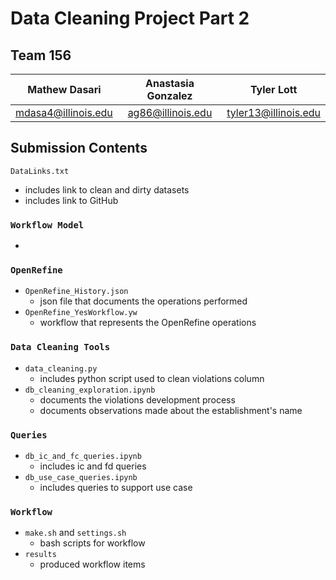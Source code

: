 # **Data Cleaning Project Part 2**

## **Team 156**
| Mathew Dasari | Anastasia Gonzalez | Tyler Lott |
| :----: | :----: | :----: |
| mdasa4@illinois.edu | ag86@illinois.edu | tyler13@illinois.edu |


## **Submission Contents**

`DataLinks.txt`
* includes link to clean and dirty datasets
* includes link to GitHub

### **`Workflow Model`**
* 

### **`OpenRefine`**
* `OpenRefine_History.json`
    * json file that documents the operations performed
* `OpenRefine_YesWorkflow.yw`
    * workflow that represents the OpenRefine operations

### **`Data Cleaning Tools`**
* `data_cleaning.py`
    * includes python script used to clean violations column
* `db_cleaning_exploration.ipynb`
    * documents the violations development process
    * documents observations made about the establishment's name 

### **`Queries`**
* `db_ic_and_fc_queries.ipynb`
    * includes ic and fd queries
* `db_use_case_queries.ipynb`
    * includes queries to support use case

### **`Workflow`**
* `make.sh` and `settings.sh`
    * bash scripts for workflow
* `results`
    * produced workflow items


